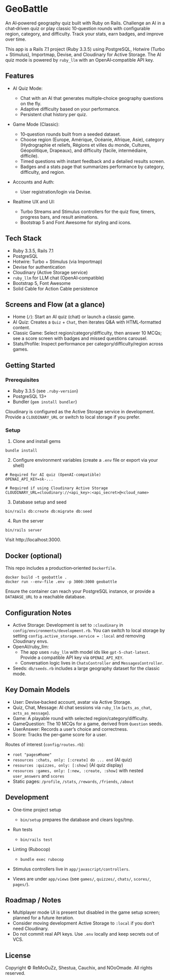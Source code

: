 # GeoBattle

An AI‑powered geography quiz built with Ruby on Rails. Challenge an AI in a chat‑driven quiz or play classic 10‑question rounds with configurable region, category, and difficulty. Track your stats, earn badges, and improve over time.

This app is a Rails 7.1 project (Ruby 3.3.5) using PostgreSQL, Hotwire (Turbo + Stimulus), Importmap, Devise, and Cloudinary for Active Storage. The AI quiz mode is powered by `ruby_llm` with an OpenAI‑compatible API key.


## Features

- AI Quiz Mode:
  - Chat with an AI that generates multiple‑choice geography questions on the fly.
  - Adaptive difficulty based on your performance.
  - Persistent chat history per quiz.

- Game Mode (Classic):
  - 10‑question rounds built from a seeded dataset.
  - Choose region (Europe, Amérique, Océanie, Afrique, Asie), category (Hydrographie et reliefs, Régions et villes du monde, Cultures, Géopolitique, Drapeaux), and difficulty (facile, intermédiaire, difficile).
  - Timed questions with instant feedback and a detailed results screen.
  - Badges and a stats page that summarizes performance by category, difficulty, and region.

- Accounts and Auth:
  - User registration/login via Devise.

- Realtime UX and UI:
  - Turbo Streams and Stimulus controllers for the quiz flow, timers, progress bars, and result animations.
  - Bootstrap 5 and Font Awesome for styling and icons.


## Tech Stack

- Ruby 3.3.5, Rails 7.1
- PostgreSQL
- Hotwire: Turbo + Stimulus (via Importmap)
- Devise for authentication
- Cloudinary (Active Storage service)
- `ruby_llm` for LLM chat (OpenAI‑compatible)
- Bootstrap 5, Font Awesome
- Solid Cable for Action Cable persistence


## Screens and Flow (at a glance)

- Home (`/`): Start an AI quiz (chat) or launch a classic game.
- AI Quiz: Creates a `Quiz` + `Chat`, then iterates Q&A with HTML‑formatted content.
- Classic Game: Select region/category/difficulty, then answer 10 MCQs; see a score screen with badges and missed questions carousel.
- Stats/Profile: Inspect performance per category/difficulty/region across games.


## Getting Started

### Prerequisites

- Ruby 3.3.5 (see `.ruby-version`)
- PostgreSQL 13+
- Bundler (`gem install bundler`)

Cloudinary is configured as the Active Storage service in development. Provide a `CLOUDINARY_URL` or switch to local storage if you prefer.

### Setup

1) Clone and install gems

```
bundle install
```

2) Configure environment variables (create a `.env` file or export via your shell)

```
# Required for AI quiz (OpenAI‑compatible)
OPENAI_API_KEY=sk-...

# Required if using Cloudinary Active Storage
CLOUDINARY_URL=cloudinary://<api_key>:<api_secret>@<cloud_name>
```

3) Database setup and seed

```
bin/rails db:create db:migrate db:seed
```

4) Run the server

```
bin/rails server
```

Visit http://localhost:3000.


## Docker (optional)

This repo includes a production‑oriented `Dockerfile`.

```
docker build -t geobattle .
docker run --env-file .env -p 3000:3000 geobattle
```

Ensure the container can reach your PostgreSQL instance, or provide a `DATABASE_URL` to a reachable database.


## Configuration Notes

- Active Storage: Development is set to `:cloudinary` in `config/environments/development.rb`. You can switch to local storage by setting `config.active_storage.service = :local` and removing Cloudinary envs.
- OpenAI/ruby_llm:
  - The app uses `ruby_llm` with model ids like `gpt-5-chat-latest`. Provide a compatible API key via `OPENAI_API_KEY`.
  - Conversation logic lives in `ChatsController` and `MessagesController`.
- Seeds: `db/seeds.rb` includes a large geography dataset for the classic mode.


## Key Domain Models

- User: Devise‑backed account, avatar via Active Storage.
- Quiz, Chat, Message: AI chat sessions via `ruby_llm` (`acts_as_chat`, `acts_as_message`).
- Game: A playable round with selected region/category/difficulty.
- GameQuestion: The 10 MCQs for a game, derived from `Question` seeds.
- UserAnswer: Records a user’s choice and correctness.
- Score: Tracks the per‑game score for a user.

Routes of interest (`config/routes.rb`):

- `root "pages#home"`
- `resources :chats, only: [:create] do ... end` (AI quiz)
- `resources :quizzes, only: [:show]` (AI quiz display)
- `resources :games, only: [:new, :create, :show]` with nested `user_answers` and `scores`
- Static pages: `/profile`, `/stats`, `/rewards`, `/friends`, `/about`


## Development

- One‑time project setup
  - `bin/setup` prepares the database and clears logs/tmp.

- Run tests
  - `bin/rails test`

- Linting (Rubocop)
  - `bundle exec rubocop`

- Stimulus controllers live in `app/javascript/controllers`.
- Views are under `app/views` (see `games/`, `quizzes/`, `chats/`, `scores/`, `pages/`).


## Roadmap / Notes

- Multiplayer mode UI is present but disabled in the game setup screen; planned for a future iteration.
- Consider moving development Active Storage to `:local` if you don’t need Cloudinary.
- Do not commit real API keys. Use `.env` locally and keep secrets out of VCS.


## License

Copyright © ReMoOuZz, Shestua, Cauchix, and NOoOmade. All rights reserved.
